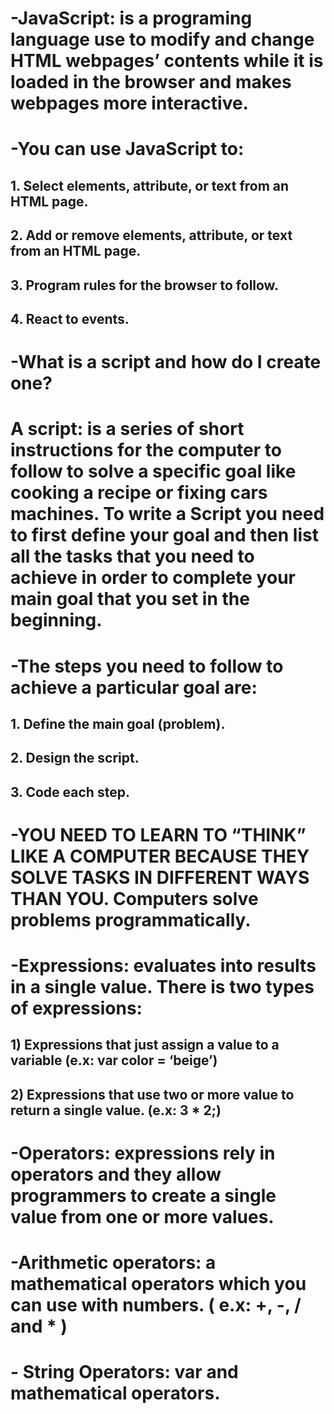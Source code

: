# -JavaScript: is a programing language use to modify and change HTML webpages’ contents while it is loaded in the browser and makes webpages more interactive.
# -You can use JavaScript to:
## 1.	Select elements, attribute, or text from an HTML page.
## 2.	Add or remove elements, attribute, or text from an HTML page.
## 3.	Program rules for the browser to follow.
## 4.	React to events.
# -What is a script and how do I create one?
# A script: is a series of short instructions for the computer to follow to solve a specific goal like cooking a recipe or fixing cars machines. To write a Script you need to first define your goal and then list all the tasks that you need to achieve in order to complete your main goal that you set in the beginning. 
# -The steps you need to follow to achieve a particular goal are:
##   1. Define the main goal (problem).
##   2. Design the script. 
##   3. Code each step.
# -YOU NEED TO LEARN TO “THINK” LIKE A COMPUTER BECAUSE THEY SOLVE TASKS IN DIFFERENT WAYS THAN YOU. Computers solve problems programmatically.
# -Expressions: evaluates into results in a single value. There is two types of expressions:
## 1) Expressions that just assign a value to a variable (e.x: var color = ‘beige’)   
## 2) Expressions that use two or more value to return a single value. (e.x: 3 * 2;)
# -Operators: expressions rely in operators and they allow programmers to create a single value from one or more values.
# -Arithmetic operators: a mathematical operators which you can use with numbers. ( e.x: +, -, / and * )
# - String Operators: var and mathematical operators.